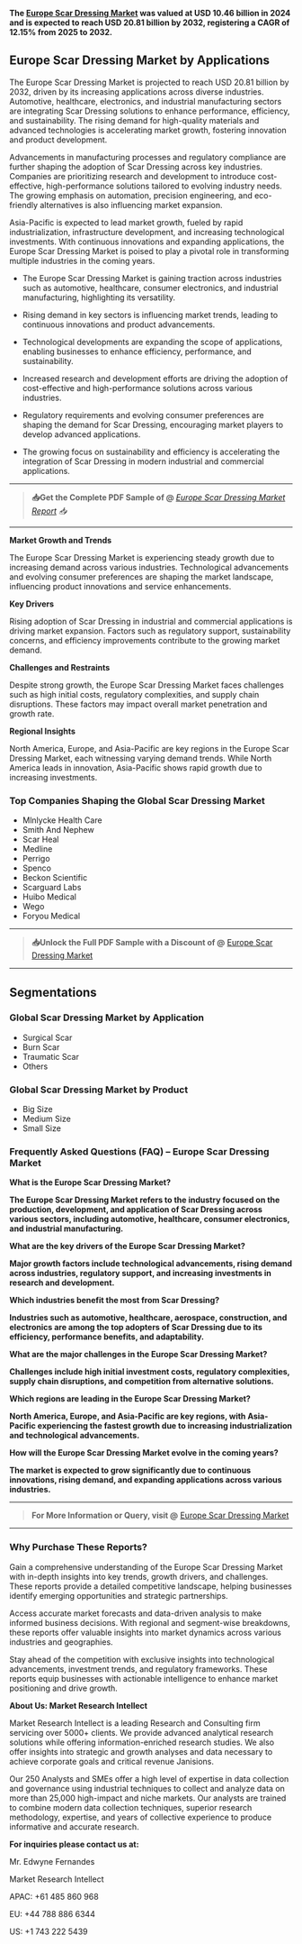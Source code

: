 <p><strong>The <a href="https://www.marketresearchintellect.com/download-sample/?rid=222548&amp;utm_source=Pulse-April-Europe&amp;utm_medium=852">Europe Scar Dressing Market</a> was valued at USD 10.46 billion in 2024 and is expected to reach USD 20.81 billion by 2032, registering a CAGR of 12.15% from 2025 to 2032.</strong></p><h2>Europe Scar Dressing Market by Applications&nbsp;</h2><p><p>The Europe Scar Dressing Market is projected to reach USD 20.81 billion by 2032, driven by its increasing applications across diverse industries. Automotive, healthcare, electronics, and industrial manufacturing sectors are integrating Scar Dressing solutions to enhance performance, efficiency, and sustainability. The rising demand for high-quality materials and advanced technologies is accelerating market growth, fostering innovation and product development.</p><p>Advancements in manufacturing processes and regulatory compliance are further shaping the adoption of Scar Dressing across key industries. Companies are prioritizing research and development to introduce cost-effective, high-performance solutions tailored to evolving industry needs. The growing emphasis on automation, precision engineering, and eco-friendly alternatives is also influencing market expansion.</p><p>Asia-Pacific is expected to lead market growth, fueled by rapid industrialization, infrastructure development, and increasing technological investments. With continuous innovations and expanding applications, the Europe Scar Dressing Market is poised to play a pivotal role in transforming multiple industries in the coming years.</p></p><ul><li><p>The Europe Scar Dressing Market is gaining traction across industries such as automotive, healthcare, consumer electronics, and industrial manufacturing, highlighting its versatility.</p></li><li><p>Rising demand in key sectors is influencing market trends, leading to continuous innovations and product advancements.</p></li><li><p>Technological developments are expanding the scope of applications, enabling businesses to enhance efficiency, performance, and sustainability.</p></li><li><p>Increased research and development efforts are driving the adoption of cost-effective and high-performance solutions across various industries.</p></li><li><p>Regulatory requirements and evolving consumer preferences are shaping the demand for Scar Dressing, encouraging market players to develop advanced applications.</p></li><li><p>The growing focus on sustainability and efficiency is accelerating the integration of Scar Dressing in modern industrial and commercial applications.</p></li></ul><hr /><blockquote><p><strong><span class="font-[700]">📥Get the Complete PDF Sample of @ </span></strong><em><span class="font-[700]"><a href="https://www.marketresearchintellect.com/download-sample/?rid=222548&amp;utm_source=Pulse-April-Europe&amp;utm_medium=852" target="_blank" data-tracking-control-name="article-ssr-frontend-pulse_little-text-block" data-tracking-will-navigate="" data-test-link="">Europe Scar Dressing Market Report</a>&nbsp;📥</span></em></p></blockquote><hr /><p class="" data-start="77" data-end="360"><strong data-start="77" data-end="105">Market Growth and Trends</strong></p><p class="" data-start="77" data-end="360">The Europe Scar Dressing Market is experiencing steady growth due to increasing demand across various industries. Technological advancements and evolving consumer preferences are shaping the market landscape, influencing product innovations and service enhancements.</p><p class="" data-start="362" data-end="606"><strong data-start="362" data-end="377">Key Drivers</strong></p><p class="" data-start="362" data-end="606">Rising adoption of Scar Dressing in industrial and commercial applications is driving market expansion. Factors such as regulatory support, sustainability concerns, and efficiency improvements contribute to the growing market demand.</p><p class="" data-start="608" data-end="849"><strong data-start="608" data-end="637">Challenges and Restraints</strong></p><p class="" data-start="608" data-end="849">Despite strong growth, the Europe Scar Dressing Market faces challenges such as high initial costs, regulatory complexities, and supply chain disruptions. These factors may impact overall market penetration and growth rate.</p><p class="" data-start="851" data-end="1095"><strong data-start="851" data-end="872">Regional Insights</strong></p><p class="" data-start="851" data-end="1095">North America, Europe, and Asia-Pacific are key regions in the Europe Scar Dressing Market, each witnessing varying demand trends. While North America leads in innovation, Asia-Pacific shows rapid growth due to increasing investments.</p><p><h3>Top Companies Shaping the Global Scar Dressing Market </h3><ul><li>Mlnlycke Health Care</li><li>Smith And Nephew</li><li>Scar Heal</li><li>Medline</li><li>Perrigo</li><li>Spenco</li><li>Beckon Scientific</li><li>Scarguard Labs</li><li>Huibo Medical</li><li>Wego</li><li>Foryou Medical</li></ul></p><hr /><blockquote><p><strong>📥Unlock the Full PDF Sample with a Discount of @</strong> <a href="https://www.marketresearchintellect.com/ask-for-discount/?rid=222548&amp;utm_source=Pulse-April-Europe&amp;utm_medium=852">Europe Scar Dressing Market</a></p></blockquote><hr /><p><h2>Segmentations</h2><h3>Global Scar Dressing Market by Application</h3><ul><li>Surgical Scar</li><li>Burn Scar</li><li>Traumatic Scar</li><li>Others</li></ul><h3>Global Scar Dressing Market by Product</h3><ul><li>Big Size</li><li>Medium Size</li><li>Small Size</li></ul></p><h3><strong>Frequently Asked Questions (FAQ) &ndash; Europe Scar Dressing Market</strong></h3><p><strong>What is the Europe Scar Dressing Market?</strong></p><p><strong>The Europe Scar Dressing Market refers to the industry focused on the production, development, and application of Scar Dressing across various sectors, including automotive, healthcare, consumer electronics, and industrial manufacturing.</strong></p><p><strong>What are the key drivers of the Europe Scar Dressing Market?</strong></p><p><strong>Major growth factors include technological advancements, rising demand across industries, regulatory support, and increasing investments in research and development.</strong></p><p><strong>Which industries benefit the most from Scar Dressing?</strong></p><p><strong>Industries such as automotive, healthcare, aerospace, construction, and electronics are among the top adopters of Scar Dressing due to its efficiency, performance benefits, and adaptability.</strong></p><p><strong>What are the major challenges in the Europe Scar Dressing Market?</strong></p><p><strong>Challenges include high initial investment costs, regulatory complexities, supply chain disruptions, and competition from alternative solutions.</strong></p><p><strong>Which regions are leading in the Europe Scar Dressing Market?</strong></p><p><strong>North America, Europe, and Asia-Pacific are key regions, with Asia-Pacific experiencing the fastest growth due to increasing industrialization and technological advancements.</strong></p><p><strong>How will the Europe Scar Dressing Market evolve in the coming years?</strong></p><p><strong>The market is expected to grow significantly due to continuous innovations, rising demand, and expanding applications across various industries.</strong></p><hr /><blockquote><p><span class="font-[700]"><strong>For More Information or Query, visit&nbsp;@</strong>&nbsp;</span><span class="font-[700]"><a href="https://www.marketresearchintellect.com/product/global-scar-dressing-market-size-and-forecast/?utm_source=Linkedin&utm_medium=852" target="_blank" data-tracking-control-name="article-ssr-frontend-pulse_little-text-block" data-tracking-will-navigate="" data-test-link="">Europe Scar Dressing Market</a></span></p></blockquote><hr /><h3><strong data-start="0" data-end="31">Why Purchase These Reports?</strong></h3><p class="" data-start="35" data-end="297">Gain a comprehensive understanding of the Europe Scar Dressing Market with in-depth insights into key trends, growth drivers, and challenges. These reports provide a detailed competitive landscape, helping businesses identify emerging opportunities and strategic partnerships.</p><p class="" data-start="299" data-end="540">Access accurate market forecasts and data-driven analysis to make informed business decisions. With regional and segment-wise breakdowns, these reports offer valuable insights into market dynamics across various industries and geographies.</p><p class="" data-start="542" data-end="784">Stay ahead of the competition with exclusive insights into technological advancements, investment trends, and regulatory frameworks. These reports equip businesses with actionable intelligence to enhance market positioning and drive growth.</p><p><strong><span class="font-[700]">About Us: Market Research Intellect</span></strong></p><p><span class="">Market Research Intellect is a leading Research and Consulting firm servicing over 5000+ clients. We provide advanced analytical research solutions while offering information-enriched research studies.&nbsp;</span>We also offer insights into strategic and growth analyses and data necessary to achieve corporate goals and critical revenue Janisions.</p><p><span class="">Our 250 Analysts and SMEs offer a high level of expertise in data collection and governance using industrial techniques to collect and analyze data on more than 25,000 high-impact and niche markets. Our analysts are trained to combine modern data collection techniques, superior research methodology, expertise, and years of collective experience to produce informative and accurate research.</span></p><p><strong>For inquiries please contact us at:</strong></p><p>Mr. Edwyne Fernandes</p><p>Market Research Intellect</p><p>APAC: +61 485 860 968</p><p>EU: +44 788 886 6344</p><p>US: +1 743 222 5439</p>